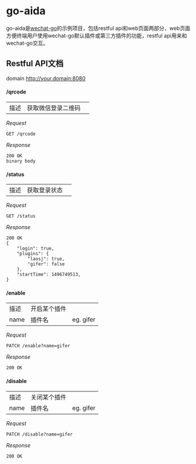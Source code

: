 # go-aida
go-aida是[wechat-go](http://github.com/songtianyi/wechat-go)的示例项目，包括restful api和web页面两部分，web页面方便终端用户使用wechat-go默认插件或第三方插件的功能，restful api用来和wechat-go交互。

## Restful API文档
domain http://your.domain:8080

#### /qrcode
||||
|------| ------ | ------ |
| 描述 | 获取微信登录二维码 |

_Request_
```
GET /qrcode
```
_Response_
```
200 OK
binary body
```

#### /status
||||
|------| ------ | ------ |
| 描述 | 获取登录状态|

_Request_
```
GET /status
```
_Response_
```
200 OK
{
	"login": true,
	"plugins": {
		"laosj": true,
		"gifer": false
    },
	"startTime": 1496749513,
}
```

#### /enable
||||
|------| ------ | ------ |
| 描述 | 开启某个插件|
| name | 插件名 | eg. gifer|

_Request_
```
PATCH /enable?name=gifer
```

_Response_
```
200 OK
```

#### /disable
||||
|------| ------ | ------ |
| 描述 | 关闭某个插件|
| name | 插件名 | eg. gifer|

_Request_
```
PATCH /disable?name=gifer
```
_Response_
```
200 OK
```


